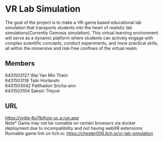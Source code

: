 #  VR Lab Simulation
The goal of the project is to make a VR-game based educational lab simulation that transports students into the heart of realistic lab simulations(Currently Osmosis simulation). This virtual learning environment will serve as a dynamic platform where students can actively engage with complex scientific concepts, conduct experiments, and hone practical skills, all within the immersive and risk-free confines of the virtual realm.

## Members
6431503127 Wai Yan Min Thein \
6431503118 Taiki Horikoshi \
6431503042 Patthadon Sricha-ann \
6431503104 Saksiri Thiyod

## URL 
https://vrdie-6o7lbifujq-uc.a.run.app \
Note* Game may not be runnable on certain browsers via docker deployment due to incompatibility and not having webXR extensions \
Runnable game link on itch.io: https://chester006.itch.io/vr-lab-simulation
